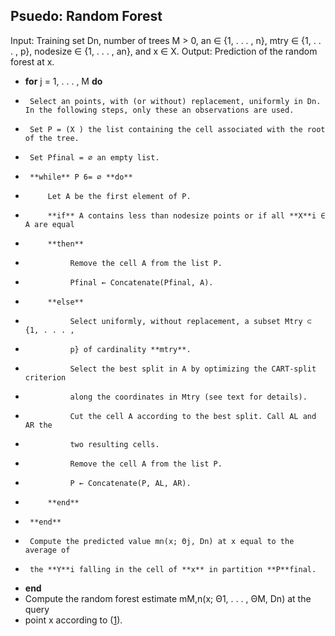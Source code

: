 ## Psuedo: Random Forest

Input: Training set Dn, number of trees M > 0, an ∈ {1, . . . , n},
         mtry ∈ {1, . . . , p}, nodesize ∈ {1, . . . , an}, and x ∈ X.
Output: Prediction of the random forest at x.
 
- **for** j = 1, . . . , M **do**
-      Select an points, with (or without) replacement, uniformly in Dn. In the following steps, only these an observations are used.
-      Set P = (X ) the list containing the cell associated with the root of the tree.
-      Set Pfinal = ∅ an empty list.
-      **while** P 6= ∅ **do**
-          Let A be the first element of P.
-          **if** A contains less than nodesize points or if all **X**i ∈ A are equal
-          **then**
-               Remove the cell A from the list P.
-               Pfinal ← Concatenate(Pfinal, A).
-          **else**
-               Select uniformly, without replacement, a subset Mtry ⊂ {1, . . . ,
-               p} of cardinality **mtry**.
-               Select the best split in A by optimizing the CART-split criterion
-               along the coordinates in Mtry (see text for details).
-               Cut the cell A according to the best split. Call AL and AR the
-               two resulting cells.
-               Remove the cell A from the list P.
-               P ← Concatenate(P, AL, AR).
-          **end**
-      **end**
-      Compute the predicted value mn(x; Θj, Dn) at x equal to the average of
-      the **Y**i falling in the cell of **x** in partition **P**final.
-  **end**
-  Compute the random forest estimate mM,n(x; Θ1, . . . , ΘM, Dn) at the query
-  point x according to ([1](https://arxiv.org/pdf/1511.05741.pdf)).

